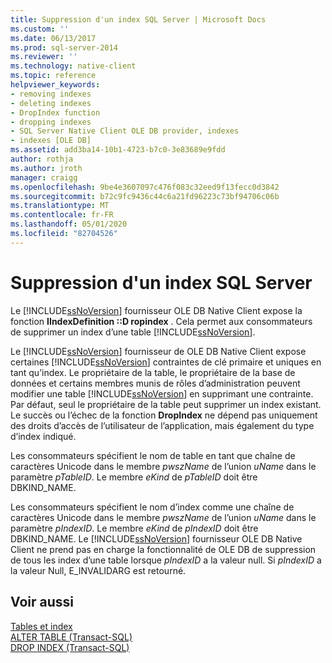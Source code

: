 ```yaml
---
title: Suppression d'un index SQL Server | Microsoft Docs
ms.custom: ''
ms.date: 06/13/2017
ms.prod: sql-server-2014
ms.reviewer: ''
ms.technology: native-client
ms.topic: reference
helpviewer_keywords:
- removing indexes
- deleting indexes
- DropIndex function
- dropping indexes
- SQL Server Native Client OLE DB provider, indexes
- indexes [OLE DB]
ms.assetid: add3ba14-10b1-4723-b7c0-3e83689e9fdd
author: rothja
ms.author: jroth
manager: craigg
ms.openlocfilehash: 9be4e3607097c476f083c32eed9f13fecc0d3842
ms.sourcegitcommit: b72c9fc9436c44c6a21fd96223c73bf94706c06b
ms.translationtype: MT
ms.contentlocale: fr-FR
ms.lasthandoff: 05/01/2020
ms.locfileid: "82704526"
---
```

# <a name="dropping-a-sql-server-index"></a>Suppression d'un index SQL Server
  Le [!INCLUDE[ssNoVersion](../../includes/ssnoversion-md.md)] fournisseur OLE DB Native Client expose la fonction **IIndexDefinition ::D ropindex** . Cela permet aux consommateurs de supprimer un index d’une table [!INCLUDE[ssNoVersion](../../includes/ssnoversion-md.md)].  
  
 Le [!INCLUDE[ssNoVersion](../../includes/ssnoversion-md.md)] fournisseur de OLE DB Native Client expose certaines [!INCLUDE[ssNoVersion](../../includes/ssnoversion-md.md)] contraintes de clé primaire et uniques en tant qu’index. Le propriétaire de la table, le propriétaire de la base de données et certains membres munis de rôles d’administration peuvent modifier une table [!INCLUDE[ssNoVersion](../../includes/ssnoversion-md.md)] en supprimant une contrainte. Par défaut, seul le propriétaire de la table peut supprimer un index existant. Le succès ou l’échec de la fonction **DropIndex** ne dépend pas uniquement des droits d’accès de l’utilisateur de l’application, mais également du type d’index indiqué.  
  
 Les consommateurs spécifient le nom de table en tant que chaîne de caractères Unicode dans le membre *pwszName* de l’union *uName* dans le paramètre *pTableID*. Le membre *eKind* de *pTableID* doit être DBKIND_NAME.  
  
 Les consommateurs spécifient le nom d’index comme une chaîne de caractères Unicode dans le membre *pwszName* de l’union *uName* dans le paramètre *pIndexID*. Le membre *eKind* de *pIndexID* doit être DBKIND_NAME. Le [!INCLUDE[ssNoVersion](../../includes/ssnoversion-md.md)] fournisseur OLE DB Native Client ne prend pas en charge la fonctionnalité de OLE DB de suppression de tous les index d’une table lorsque *pIndexID* a la valeur null. Si *pIndexID* a la valeur Null, E_INVALIDARG est retourné.  
  
## <a name="see-also"></a>Voir aussi  
 [Tables et index](tables-and-indexes.md)   
 [ALTER TABLE &#40;Transact-SQL&#41;](/sql/t-sql/statements/alter-table-transact-sql)   
 [DROP INDEX &#40;Transact-SQL&#41;](/sql/t-sql/statements/drop-index-transact-sql)  
  
  
